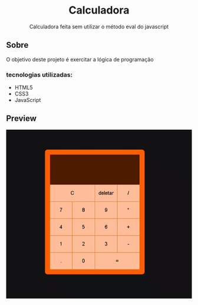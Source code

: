 <h1 align="center">Calculadora</h1>
<p align="center">Calculadora feita sem utilizar o método eval do javascript</p>

<h2>Sobre</h2>
	<p>O objetivo deste projeto é exercitar a lógica de programação
    </p>
<h3>tecnologias utilizadas:</h3>
	<ul>
		<li>HTML5</li>
		<li>CSS3</li>
		<li>JavaScript</li>
	</ul>

<h2>Preview</h2>
	<img src="./preview.gif" />
